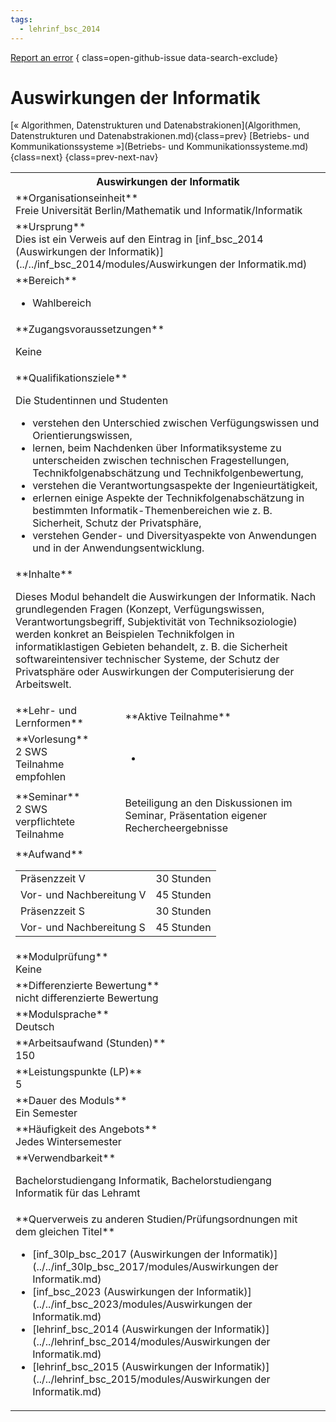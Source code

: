 ```yaml
---
tags:
  - lehrinf_bsc_2014
---
```

[Report an error](https://github.com/SGSSGene/FUB-SUP/issues/new?title=Error%20in%20%22Auswirkungen%20der%20Informatik%22&body=There%20seems%20to%20be%20an%20error%20in%20module%20%22Auswirkungen%20der%20Informatik%22%2E%0A%0A%3CDescribe%20here%20a%20slightly%20more%20detailed%20description%20of%20what%20is%20wrong%3E&labels=bug)
{ class=open-github-issue data-search-exclude}

# Auswirkungen der Informatik

[« Algorithmen, Datenstrukturen und Datenabstrakionen](Algorithmen, Datenstrukturen und Datenabstrakionen.md){class=prev}
[Betriebs- und Kommunikationssysteme »](Betriebs- und Kommunikationssysteme.md){class=next}
{class=prev-next-nav}

<table markdown id="moduledesc">
<tr markdown class="moduledesc_head"><th colspan="2">Auswirkungen der Informatik </th></tr>
<tr markdown><td colspan="2">**Organisationseinheit**   <br>Freie Universität Berlin/Mathematik und Informatik/Informatik</td></tr>
<tr markdown><td colspan="2">**Ursprung**<br>Dies ist ein Verweis auf den Eintrag in [inf_bsc_2014 (Auswirkungen der Informatik)](../../inf_bsc_2014/modules/Auswirkungen der Informatik.md)</td></tr>
<tr markdown><td colspan="2">**Bereich**<br>


- Wahlbereich

</td></tr>

<tr markdown><td colspan="2">**Zugangsvoraussetzungen** <br>

Keine


</td></tr>
<tr markdown><td colspan="2">**Qualifikationsziele**    <br>

Die Studentinnen und Studenten

- verstehen den Unterschied zwischen Verfügungswissen und Orientierungswissen,
- lernen, beim Nachdenken über Informatiksysteme zu unterscheiden zwischen technischen Fragestellungen,
  Technikfolgenabschätzung und Technikfolgenbewertung,
- verstehen die Verantwortungsaspekte der Ingenieurtätigkeit,
- erlernen einige Aspekte der Technikfolgenabschätzung in bestimmten Informatik-Themenbereichen wie z. B.
  Sicherheit, Schutz der Privatsphäre,
- verstehen Gender- und
  Diversityaspekte von Anwendungen und in der Anwendungsentwicklung.


</td></tr>
<tr markdown><td colspan="2">**Inhalte**                <br>

Dieses Modul behandelt die Auswirkungen der Informatik. Nach grundlegenden
Fragen (Konzept, Verfügungswissen, Verantwortungsbegriff, Subjektivität von
Techniksoziologie) werden konkret an Beispielen Technikfolgen in
informatiklastigen Gebieten behandelt, z. B. die Sicherheit
softwareintensiver technischer Systeme, der Schutz der Privatsphäre oder
Auswirkungen der Computerisierung der Arbeitswelt.


</td></tr>

<tr markdown><td>**Lehr- und Lernformen**</td><td>**Aktive Teilnahme**</td></tr>
<tr markdown><td> **Vorlesung** <br>2 SWS <br> Teilnahme empfohlen</td><td>

-
</td></tr>
<tr markdown><td> **Seminar** <br>2 SWS <br> verpflichtete Teilnahme</td><td>

Beteiligung an den Diskussionen im Seminar, Präsentation
eigener Rechercheergebnisse
</td></tr>
<tr markdown><td colspan="2">**Aufwand**                <br>
<table class="aufwand_table">
<tr><td>Präsenzzeit V</td><td>30 Stunden</td></tr>
<tr><td>Vor- und Nachbereitung V</td><td>45 Stunden</td></tr>
<tr><td>Präsenzzeit S</td><td>30 Stunden</td></tr>
<tr><td>Vor- und Nachbereitung S</td><td>45 Stunden</td></tr>
</table>

</td></tr>
<tr markdown><td colspan="2">**Modulprüfung**             <br>Keine


</td></tr>
<tr markdown><td colspan="2">**Differenzierte Bewertung** <br>nicht differenzierte Bewertung

</td></tr>
<tr markdown><td colspan="2">**Modulsprache**             <br>Deutsch</td></tr>
<tr markdown><td colspan="2">**Arbeitsaufwand (Stunden)** <br>150</td></tr>
<tr markdown><td colspan="2">**Leistungspunkte (LP)**     <br>5</td></tr>
<tr markdown><td colspan="2">**Dauer des Moduls**         <br>Ein Semester</td></tr>
<tr markdown><td colspan="2">**Häufigkeit des Angebots**  <br>Jedes Wintersemester</td></tr>
<tr markdown><td colspan="2">**Verwendbarkeit**           <br>

Bachelorstudiengang Informatik, Bachelorstudiengang Informatik für das
Lehramt


</td></tr>

<tr markdown><td colspan="2">**Querverweis zu anderen Studien/Prüfungsordnungen mit dem gleichen Titel**<br>


- [inf_30lp_bsc_2017 (Auswirkungen der Informatik)](../../inf_30lp_bsc_2017/modules/Auswirkungen der Informatik.md)
- [inf_bsc_2023 (Auswirkungen der Informatik)](../../inf_bsc_2023/modules/Auswirkungen der Informatik.md)
- [lehrinf_bsc_2014 (Auswirkungen der Informatik)](../../lehrinf_bsc_2014/modules/Auswirkungen der Informatik.md)
- [lehrinf_bsc_2015 (Auswirkungen der Informatik)](../../lehrinf_bsc_2015/modules/Auswirkungen der Informatik.md)

</td></tr>

</table>
